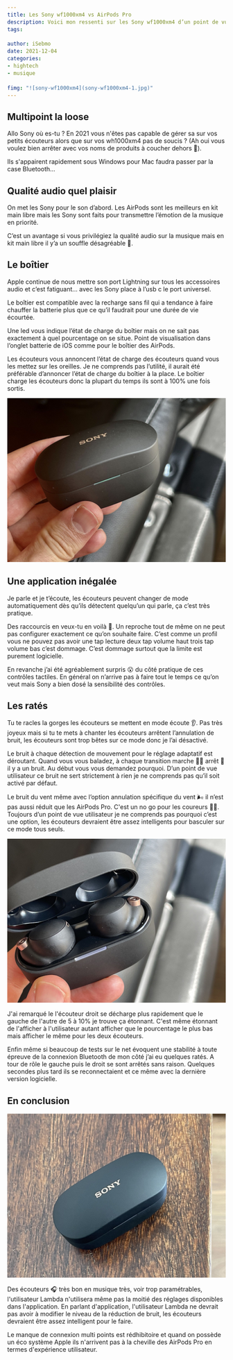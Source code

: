 ```yaml
---
title: Les Sony wf1000xm4 vs AirPods Pro 
description: Voici mon ressenti sur les Sony wf1000xm4 d’un point de vue d’un utilisateur Apple, à vous de vous faire une idée si vous souhaitez abandonner vos AirPods Pro
tags:

author: iSebmo
date: 2021-12-04
categories:
- hightech
- musique

fimg: "![sony-wf1000xm4](sony-wf1000xm4-1.jpg)"
---
```


## Multipoint la loose
Allo Sony où es-tu ? En 2021 vous n'êtes pas capable de gérer sa sur vos petits écouteurs alors que sur vos wh1000xm4 pas de soucis ? (Ah oui vous voulez bien arrêter avec vos noms de produits à coucher dehors 🤡).

Ils s'appairent rapidement sous Windows pour Mac faudra passer par la case Bluetooth…

## Qualité audio quel plaisir
On met les Sony pour le son d’abord. Les AirPods sont les meilleurs en kit main libre mais les Sony sont faits pour transmettre l’émotion de la musique en priorité. 

C’est un avantage si vous privilégiez la qualité audio sur la musique mais en kit main libre il y’a un souffle désagréable 🤮. 

## Le boîtier 
Apple continue de nous mettre son port Lightning sur tous les accessoires audio et c’est fatiguant… avec les Sony place à l’usb c le port universel. 

Le boîtier est compatible avec la recharge sans fil qui a tendance à faire chauffer la batterie plus que ce qu’il faudrait pour une durée de vie écourtée. 

Une led vous indique l’état de charge du boîtier mais on ne sait pas exactement à quel pourcentage on se situe. Point de visualisation dans l’onglet batterie de iOS comme pour le boîtier des AirPods. 

Les écouteurs vous annoncent l’état de charge des écouteurs quand vous les mettez sur les oreilles. Je ne comprends pas l’utilité, il aurait été préférable d’annoncer l’état de charge du boîtier à la place. Le boîtier charge les écouteurs donc la plupart du temps ils sont à 100% une fois sortis. 

![sony-wf1000xm4](sony-wf1000xm4-4.jpg)

## Une application inégalée 
Je parle et je t’écoute, les écouteurs peuvent changer de mode automatiquement dès qu’ils détectent quelqu’un qui parle, ça c’est très pratique. 

Des raccourcis en veux-tu en voilà 🤩. Un reproche tout de même on ne peut pas configurer exactement ce qu’on souhaite faire. C’est comme un profil vous ne pouvez pas avoir une tap lecture deux tap volume haut trois tap volume bas c’est dommage. 
C’est dommage surtout que la limite est purement logicielle. 

En revanche j’ai été agréablement surpris 😮 du côté pratique de ces contrôles tactiles. En général on n’arrive pas à faire tout le temps ce qu’on veut mais Sony a bien dosé la sensibilité des contrôles. 

## Les ratés 

Tu te racles la gorges les écouteurs se mettent en mode écoute 👂. Pas très joyeux mais si tu te mets à chanter les écouteurs arrêtent l’annulation de bruit, les écouteurs sont trop bêtes sur ce mode donc je l’ai désactivé. 

Le bruit à chaque détection de mouvement pour le réglage adaptatif est déroutant. Quand vous vous baladez, à chaque transition marche 🚶‍♀️ arrêt 🛑 il y a un bruit. Au début vous vous demandez pourquoi. D’un point de vue utilisateur ce bruit ne sert strictement à rien je ne comprends pas qu’il soit activé par défaut.

Le bruit du vent même avec l’option annulation spécifique du vent 🌬 il n’est pas aussi réduit que les AirPods Pro. C'est un no go pour les coureurs 🏃‍♀️. 
Toujours d’un point de vue utilisateur je ne comprends pas pourquoi c’est une option, les écouteurs devraient être assez intelligents pour basculer sur ce mode tous seuls. 

![sony-wf1000xm4](sony-wf1000xm4-3.jpg)

J'ai remarqué le l'écouteur droit se décharge plus rapidement que le gauche de l'autre de 5 à 10% je trouve ça étonnant. C'est même étonnant de l'afficher à l'utilisateur autant afficher que le pourcentage le plus bas mais afficher le même pour les deux écouteurs. 

Enfin même si beaucoup de tests sur le net évoquent une stabilité à toute épreuve de la connexion Bluetooth de mon côté j’ai eu quelques ratés. A tour de rôle le gauche puis le droit se sont arrêtés sans raison. Quelques secondes plus tard ils se reconnectaient et ce même avec la dernière version logicielle. 

## En conclusion

![sony-wf1000xm4](sony-wf1000xm4-2.jpg)

Des écouteurs 🎧 très bon en musique très, voir trop paramétrables, l'utilisateur Lambda n'utilisera même pas la moitié des réglages disponibles dans l'application. En parlant d'application, l'utilisateur Lambda ne devrait pas avoir à modifier le niveau de la réduction de bruit, les écouteurs devraient être assez intelligent pour le faire. 

Le manque de connexion multi points est rédhibitoire et quand on possède un éco système Apple ils n'arrivent pas à la cheville des AirPods Pro en termes d'expérience utilisateur.